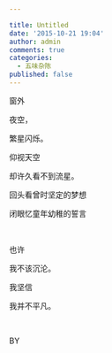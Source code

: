 ```yaml
---

title: Untitled
date: '2015-10-21 19:04'
author: admin
comments: true
categories:
  - 五味杂陈
published: false
---
```

窗外

夜空，

繁星闪烁。

仰视天空

却许久看不到流星。

回头看曾时坚定的梦想

闭眼忆童年幼稚的誓言

&nbsp;

也许

我不该沉沦。

我坚信

我并不平凡。

&nbsp;

BY

